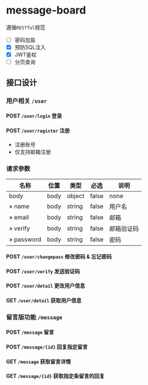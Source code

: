 # message-board

遵循`RESTful`规范

- [ ] 密码加盐
- [x] 预防SQL注入
- [x] JWT鉴权
- [ ] 分页查询

## 接口设计

### 用户相关 `/user`

#### POST `/user/login` 登录

#### POST `/user/register` 注册

+ 注册账号
+ 仅支持邮箱注册

### 请求参数

| 名称            | 位置     | 类型     | 必选    | 说明 |
|---------------|--------|--------|-------|--|
| body          | body   | object | false | none |
| » name        | body   | string | false | 用户名 |
| » email       | body   | string | false | 邮箱 |
| » verify      | body   | string | false | 邮箱验证码 |
| » password    | body   | string | false | 密码 |

#### POST `/user/changepass` 修改密码 & 忘记密码

#### POST `/user/verify` 发送验证码

#### POST `/user/detail` 更改用户信息

#### GET `/user/detail` 获取用户信息

### 留言版功能 `/message`

#### POST `/message` 留言

#### POST `/message/{id}` 回复指定留言

#### GET `/message` 获取留言详情

#### GET `/message/{id}` 获取指定条留言的回复
